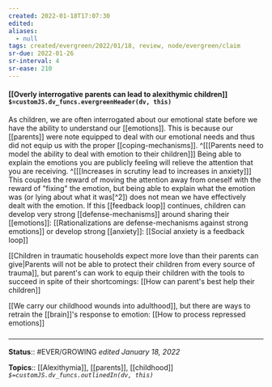 ```yaml
---
created: 2022-01-18T17:07:30 
edited: 
aliases:
  - null
tags: created/evergreen/2022/01/18, review, node/evergreen/claim
sr-due: 2022-01-26
sr-interval: 4
sr-ease: 210
---
```


#### [[Overly interrogative parents can lead to alexithymic children]] `$=customJS.dv_funcs.evergreenHeader(dv, this)`

As children, we are often interrogated about our emotional state before we have the ability to understand our [[emotions]]. This is because our [[parents]] were note equipped to deal with our emotional needs and thus did not equip us with the proper [[coping-mechanisms]]. 
^[[[Parents need to model the ability to deal with emotion to their children]]]
Being able to explain the emotions you are publicly feeling will relieve the attention that you are receiving. 
^[[[Increases in scrutiny lead to increases in anxiety]]]
This couples the reward of moving the attention away from oneself with the reward of "fixing" the emotion, but being able to explain what the emotion was (or lying about what it was[^2]) does not mean we have effectively dealt with the emotion. If this [[feedback loop]] continues, children can develop very strong [[defense-mechanisms]] around sharing their [[emotions]]:
[[Rationalizations are defense-mechanisms against strong emotions]] or develop strong [[anxiety]]: [[Social anxiety is a feedback loop]]

[[Children in traumatic households expect more love than their parents can give|Parents will not be able to protect their children from every source of trauma]], but parent's can work to equip their children with the tools to succeed in spite of their shortcomings: [[How can parent's best help their children]]

[[We carry our childhood wounds into adulthood]], but there are ways to retrain the [[brain]]'s response to emotion: [[How to process repressed emotions]]

### <hr class="footnote"/>

**Status**:: #EVER/GROWING
*edited January 18, 2022*

**Topics**:: [[Alexithymia]], [[parents]], [[childhood]]
*`$=customJS.dv_funcs.outlinedIn(dv, this)`*
